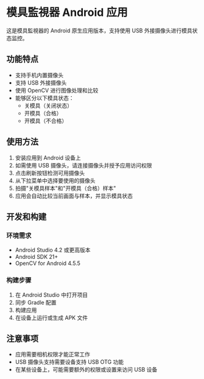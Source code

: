 # 模具監視器 Android 应用

这是模具監視器的 Android 原生应用版本，支持使用 USB 外接摄像头进行模具状态监控。

## 功能特点

- 支持手机内置摄像头
- 支持 USB 外接摄像头
- 使用 OpenCV 进行图像处理和比较
- 能够区分以下模具状态：
  - 关模具（关闭状态）
  - 开模具（合格）
  - 开模具（不合格）

## 使用方法

1. 安装应用到 Android 设备上
2. 如需使用 USB 摄像头，请连接摄像头并授予应用访问权限
3. 点击刷新按钮检测可用摄像头
4. 从下拉菜单中选择要使用的摄像头
5. 拍摄"关模具样本"和"开模具（合格）样本"
6. 应用会自动比较当前画面与样本，并显示模具状态

## 开发和构建

### 环境需求

- Android Studio 4.2 或更高版本
- Android SDK 21+
- OpenCV for Android 4.5.5

### 构建步骤

1. 在 Android Studio 中打开项目
2. 同步 Gradle 配置
3. 构建应用
4. 在设备上运行或生成 APK 文件

## 注意事项

- 应用需要相机权限才能正常工作
- USB 摄像头支持需要设备支持 USB OTG 功能
- 在某些设备上，可能需要额外的权限或设置来访问 USB 设备
